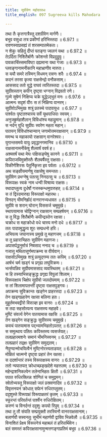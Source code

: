 ```yaml
---
title: सुग्रीवेण महोदरवधः
title_english: 097 Sugreeva kills Mahodara

---
```

<div class="audioEmbed"  caption="श्रीराम-हरिसीताराममूर्ति-घनपाठिभ्यां वचनम्" src="https://archive.org/download/Ramayana-recitation-Sriram-harisItArAmamUrti-Ghanapaati-v2/Kanda_6/Kanda_6_YK-097-Sugreeva_kills_Mahodara_0.mp3"></div>

तथा तैः कृत्तगात्रैस्तु दशग्रीवेण मार्गणैः।  
बभूव वसुधा तत्र प्रकीर्णा हरिभिस्तदा ॥ 6.97.1 ॥   
रावणस्याप्रसह्यं तं शरसम्पातमेकतः।  
न शेकुः सहितुं दीप्तं पतङ्गा ज्वलनं यथा ॥ 6.97.2 ॥   
तेऽर्दिता निशितैर्बाणैः क्रोशन्तो विप्रदुद्रुवुः।  
पावकार्चिस्समाविष्टा दह्यमाना यथा गजाः ॥ 6.97.3 ॥   
प्लवङ्गानामनीकानि महाभ्राणीव मारुतः।  
स ययौ समरे तस्मिन् विधमन् रावणः शरैः ॥ 6.97.4 ॥   
कदनं तरसा कृत्वा राक्षसेन्द्रो वनौकसाम्।  
आससाद ततो युद्धे राघवं त्वरितस्तदा ॥ 6.97.5 ॥   
सुग्रीवस्तान् कपीन् दृष्ट्वा भग्नान् विद्रवतो रणे।  
गुल्मे सुषेणं निक्षिप्य चक्रे युद्धेऽद्भुतं मनः ॥ 6.97.6 ॥   
आत्मनः सदृशं वीरः स तं निक्षिप्य वानरम्।  
सुग्रीवोऽभिमुखः शत्रुं प्रतस्थे पादपायुधः ॥ 6.97.7 ॥   
पार्श्वतः पृष्टतश्चास्य सर्वे यूथपाधिपाः स्वयम्।  
अनुजह्रुर्महाशैलान् विविधांश्च महाद्रुमान् ॥ 6.97.8 ॥   
स नर्दन् युधि सुग्रीवः स्वरेण महता महान्।  
पातयन् विविधांश्चान्यान् जगामोत्तमराक्षसान् ॥ 6.97.9 ॥   
ममन्थ च महाकायो राक्षसान् वानरेश्वरः।  
युगान्तसमये वायुः प्रवृद्धानगमानिव ॥ 6.97.10 ॥   
राक्षसानामनीकेषु शैलवर्षं ववर्ष ह।  
अश्मवर्षं यथा मेघः पक्षिसङ्घेषु कानने ॥ 6.97.11 ॥   
कपिराजविमुक्तैस्तैः शैलवर्षैस्तु राक्षसाः।  
विकीर्णशिरसः पेतुर्निकृत्ता इव पर्वताः ॥ 6.97.12 ॥   
अथ सङ्क्षीयमाणेषु राक्षसेषु समन्ततः।  
सुग्रीवेण प्रभग्नेषु पतत्सु निनदत्सु च ॥ 6.97.13 ॥   
विरूपाक्षः स्वकं नाम धन्वी विश्राव्य राक्षसः।  
रथादाप्लुत्य दुर्धर्षो गजस्कन्धमुपारुहत् ॥ 6.97.14 ॥   
स तं द्विरदमारुह्य विरूपाक्षो महारथः।  
विनदन् भीमनिर्ह्रादं वानरानभ्यधावत ॥ 6.97.15 ॥   
सुग्रीवे स शरान् घोरान् विससर्ज चमूमुखे।  
स्थापयामास चोद्विग्नान् राक्षसान् सम्प्रहर्षयन् ॥ 6.97.16 ॥   
स तु विद्धः शितैर्बाणैः कपीन्द्रस्तेन रक्षसा।  
चक्रोध स महाक्रोधो वधे चास्य मनो दधे ॥ 6.97.17 ॥   
ततः पादपमुद्धृत्य शूरः सम्प्रधनो हरिः।  
अभिपत्य जघानास्य प्रमुखे तु महागजम् ॥ 6.97.18 ॥   
स तु प्रहाराभिहतः सुग्रीवेण महागजः।  
अपासर्पद्धनुर्मात्रं निषसाद ननाद च ॥ 6.97.19 ॥   
गजात्तु मथितात्तूर्णमपक्रम्य स वीर्यवान्।  
राक्षसोऽभिमुखः शत्रुं प्रत्युद्गम्य ततः कपिम् ॥ 6.97.20 ॥   
आर्षभं चर्म खड्गं च प्रगृह्य लघुविक्रमः।  
भर्त्सयन्निव सुग्रीवमाससाद व्यवस्थितम् ॥ 6.97.21 ॥   
स हि तस्याभिसङ्क्रुद्धः प्रगृह्य विपुलां शिलाम्।  
विरूपाक्षाय चिक्षेप सुग्रीवो जलदोपमाम् ॥ 6.97.22 ॥   
स तां शिलामापतन्तीं दृष्ट्वा राक्षसपुङ्गवः।  
अपक्रम्य सुविक्रान्तः खड्गेन प्राहरत्तदा ॥ 6.97.23 ॥   
तेन खड्गप्रहारेण रक्षसा बलिना हतः।  
मुहूर्तमभवद्वीरो विसञ्ज्ञ इव वानरः ॥ 6.97.24 ॥   
स तदा सहसोत्पत्य राक्षसस्य महाहवे।  
मुष्टिं संवर्त्य वेगेन पातयामास वक्षसि ॥ 6.97.25 ॥   
तेन खड्गेन सङ्क्रुद्धः सुग्रीवस्य चमूमुखे।  
कवचं पातयामास पद्भ्यामभिहतोऽपतत् ॥ 6.97.26 ॥   
स समुत्थाय पतितः कपिस्तस्य व्यसर्जयत्।  
तलप्रहारमशनेः समानं भीमनिस्वनम् ॥ 6.97.27 ॥   
तलप्रहारं तद्रक्षः सुग्रीवेण समुद्यतम्।  
नैपुण्यान्मोचयित्वैनं मुष्टिनोरस्यताडयत् ॥ 6.97.28 ॥   
मोक्षितं चात्मनो दृष्ट्वा प्रहारं तेन रक्षसा।  
स ददर्शान्तरं तस्य विरूपाक्षस्य वानरः ॥ 6.97.29 ॥   
ततो न्यपातयत् क्रोधाच्छङ्खदेशे महत्तलम् ॥ 6.97.30 ॥   
महेन्द्राशनिकल्पेन तलेनाभिहतः क्षितौ ॥ 6.97.31 ॥   
पपात रुधिरक्लिन्नः शोणितं च समुद्वमन्।  
स्रोतोभ्यस्तु विरूपाक्षो जलं प्रस्रवणादिव ॥ 6.97.32 ॥   
विवृत्तनयनं क्रोधात् सफेनं रुधिराप्लुतम्।  
ददृशुस्ते विरूपाक्षं विरूपाक्षतरं कृतम् ॥ 6.97.33 ॥   
स्फुरन्तं परिवर्तन्तं पार्श्वेन रुधिरोक्षितम्।  
करुणं च विनर्दन्तं ददृशुः कपयो रिपुम् ॥ 6.97.34 ॥   
तथा तु तौ संयति सम्प्रयुक्तौ तरस्विनौ वानरराक्षसानाम्।  
बलार्णवौ सस्वनतुः सुभीमं महार्णवौ द्वाविव भिन्नवेलौ ॥ 6.97.35 ॥   
विनाशितं प्रेक्ष्य विरूपनेत्रं महाबलं तं हरिपार्थिवेन।  
बलं समस्तं कपिराक्षसानामुन्मत्तगङ्गाप्रतिमं बभूव ॥ 6.97.36 ॥   